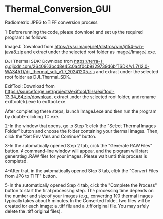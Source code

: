 # Thermal_Conversion_GUI
Radiometric JPEG to TIFF conversion process

1-Before running the code, please download and set up the required programs as follows:

  ImageJ: Download from https://wsr.imagej.net/distros/win/ij154-win-java8.zip and extract under the selected root folder as ImageJ/ImageJ.exe.

  DJI Thermal SDK: Download from https://terra-1-g.djicdn.com/2640963bcd8e45c0a4f0cb9829739d6b/TSDK/v1.7(12.0-WA345T)/dji_thermal_sdk_v1.7_20241205.zip and extract under the selected root folder as DJI_Thermal_SDK/.

  ExifTool: Download from https://sourceforge.net/projects/exiftool/files/exiftool-13.34_64.zip/download, extract under the selected root folder, and rename exiftool(-k).exe to exiftool.exe.

  After completing these steps, launch ImageJ.exe and then run the program by double-clicking TC.exe.

2-In the window that opens, go to Step 1: click the "Select Thermal Images Folder" button and choose the folder containing your thermal images. Then, click the "Set Env Vars and Continue" button.

3-In the automatically opened Step 2 tab, click the "Generate RAW Files" button. A command-line window will appear, and the program will start generating .RAW files for your images. Please wait until this process is completed.

4-After that, in the automatically opened Step 3 tab, click the "Convert Files from JPG to TIFF" button.

5-In the automatically opened Step 4 tab, click the "Complete the Process" button to start the final processing step. The processing time depends on the number and size of your images (e.g., converting 100 thermal images typically takes about 5 minutes. In the Converted folder, two files will be created for each image: a .tiff file and a .tiff original file. You may safely delete the .tiff original files).
